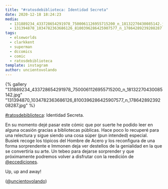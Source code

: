 ```yaml
---
title: "#ratosdebiblioteca: Identidad Secreta"
date: 2020-12-18 18:24:23
media: 
  - 131889234_433728654291978_7500061126955715200_n_18132270430085142.jpg
  - 131394870_1034782363686126_8100396286425907577_n_17864289239208287.jpg
tags: 
  - elseworlds
  - clarkkent
  - superman
  - dccomics
  - comic
  - ratosdebiblioteca
template: instagram
author: uncientovolando
---
```


{% gallery "131889234_433728654291978_7500061126955715200_n_18132270430085142.jpg" "131394870_1034782363686126_8100396286425907577_n_17864289239208287.jpg" %}

[#ratosdebiblioteca](/etiquetas/ratosdebiblioteca): Identidad Secreta.

En su momento dejé pasar este cómic que por suerte he podido leer en alguna ocasión gracias a bibliotecas públicas. Hace poco lo recuperé para una relectura y sigue siendo una cosa súper (pun intended) especial. Busiek recoge los tópicos del Hombre de Acero y los reconfigura de una forma sorprendente e Immonen deja ver destellos de la genialidad en la que se convertiría su arte. Un tebeo para dejarse sorprender y que próximamente podremos volver a disfrutar con la reedición de [@eccediciones](https://instagram.com/eccediciones).

Up, up and away!

([@uncientovolando](https://instagram.com/uncientovolando))
